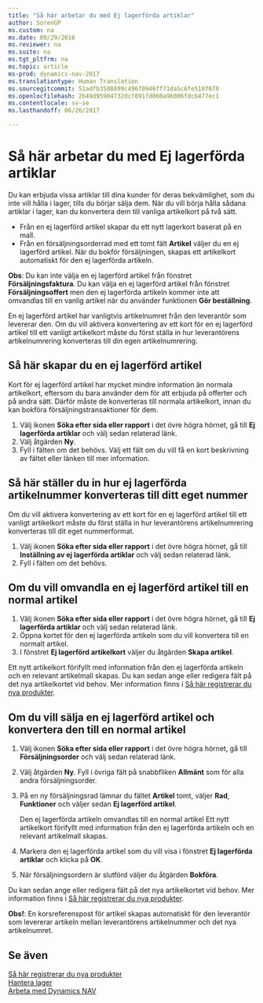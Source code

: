 ```yaml
---
title: "Så här arbetar du med Ej lagerförda artiklar"
author: SorenGP
ms.custom: na
ms.date: 09/29/2016
ms.reviewer: na
ms.suite: na
ms.tgt_pltfrm: na
ms.topic: article
ms-prod: dynamics-nav-2017
ms.translationtype: Human Translation
ms.sourcegitcommit: 51adfb3588099c496f0946ff71da5c6fe518f070
ms.openlocfilehash: 2b49d95904732dcf091fd060a96006fdcb477ec1
ms.contentlocale: sv-se
ms.lasthandoff: 06/26/2017

---
```


# <a name="how-to-work-with-nonstock-items"></a>Så här arbetar du med Ej lagerförda artiklar
Du kan erbjuda vissa artiklar till dina kunder för deras bekvämlighet, som du inte vill hålla i lager, tills du börjar sälja dem. När du vill börja hålla sådana artiklar i lager, kan du konvertera dem till vanliga artikelkort på två sätt.

- Från en ej lagerförd artikel skapar du ett nytt lagerkort baserat på en mall.
- Från en försäljningsorderrad med ett tomt fält **Artikel** väljer du en ej lagerförd artikel. När du bokför försäljningen, skapas ett artikelkort automatiskt för den ej lagerförda artikeln.

**Obs**: Du kan inte välja en ej lagerförd artikel från fönstret **Försäljningsfaktura**. Du kan välja en ej lagerförd artikel från fönstret **Försäljningsoffert** men den ej lagerförda artikeln kommer inte att omvandlas till en vanlig artikel när du använder funktionen **Gör beställning**.

En ej lagerförd artikel har vanligtvis artikelnumret från den leverantör som levererar den. Om du vill aktivera konvertering av ett kort för en ej lagerförd artikel till ett vanligt artikelkort måste du först ställa in hur leverantörens artikelnumrering konverteras till din egen artikelnumrering.   

## <a name="to-create-a-nonstock-item"></a>Så här skapar du en ej lagerförd artikel
Kort för ej lagerförd artikel har mycket mindre information än normala artikelkort, eftersom du bara använder dem för att erbjuda på offerter och på andra sätt. Därför måste de konverteras till normala artikelkort, innan du kan bokföra försäljningstransaktioner för dem.

1. Välj ikonen **Söka efter sida eller rapport** i det övre högra hörnet, gå till **Ej lagerförda artiklar** och välj sedan relaterad länk.
2. Välj åtgärden **Ny**.
2. Fyll i fälten om det behövs. Välj ett fält om du vill få en kort beskrivning av fältet eller länken till mer information.

## <a name="to-set-up-how-nonstock-item-numbers-are-converted-to-your-own-numbering"></a>Så här ställer du in hur ej lagerförda artikelnummer konverteras till ditt eget nummer  
Om du vill aktivera konvertering av ett kort för en ej lagerförd artikel till ett vanligt artikelkort måste du först ställa in hur leverantörens artikelnumrering konverteras till dit eget nummerformat.

1. Välj ikonen **Söka efter sida eller rapport** i det övre högra hörnet, gå till **Inställning av ej lagerförda artiklar** och välj sedan relaterad länk.
2. Fyll i fälten om det behövs.

## <a name="to-convert-a-nonstock-item-to-a-normal-item"></a>Om du vill omvandla en ej lagerförd artikel till en normal artikel
1. Välj ikonen **Söka efter sida eller rapport** i det övre högra hörnet, gå till **Ej lagerförda artiklar** och välj sedan relaterad länk.
2. Öppna kortet för den ej lagerförda artikeln som du vill konvertera till en normalt artikel.
3. I fönstret **Ej lagerförd artikelkort** väljer du åtgärden **Skapa artikel**.

Ett nytt artikelkort förifyllt med information från den ej lagerförda artikeln och en relevant artikelmall skapas. Du kan sedan ange eller redigera fält på det nya artikelkortet vid behov. Mer information finns i [Så här registrerar du nya produkter](inventory-how-register-new-products.md).

## <a name="to-sell-a-nonstock-item-and-convert-it-to-a-normal-item"></a>Om du vill sälja en ej lagerförd artikel och konvertera den till en normal artikel
1. Välj ikonen **Söka efter sida eller rapport** i det övre högra hörnet, gå till **Försäljningsorder** och välj sedan relaterad länk.
2. Välj åtgärden **Ny**. Fyll i övriga fält på snabbfliken **Allmänt** som för alla andra försäljningsorder.
3. På en ny försäljningsrad lämnar du fältet **Artikel** tomt, väljer **Rad**, **Funktioner** och väljer sedan **Ej lagerförd artikel**.

    Den ej lagerförda artikeln omvandlas till en normal artikel Ett nytt artikelkort förifyllt med information från den ej lagerförda artikeln och en relevant artikelmall skapas.
4. Markera den ej lagerförda artikel som du vill visa i fönstret **Ej lagerförda artiklar** och klicka på **OK**.
5. När försäljningsordern är slutförd väljer du åtgärden **Bokföra**.

Du kan sedan ange eller redigera fält på det nya artikelkortet vid behov. Mer information finns i [Så här registrerar du nya produkter](inventory-how-register-new-products.md).

**Obs!**: En korsreferenspost för artikel skapas automatiskt för den leverantör som levererar artikeln mellan leverantörens artikelnummer och det nya artikelnumret.

## <a name="see-also"></a>Se även
[Så här registrerar du nya produkter](inventory-how-register-new-products.md)  
[Hantera lager](inventory-manage-inventory.md)  
[Arbeta med Dynamics NAV](ui-work-product.md)

